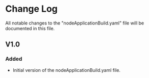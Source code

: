 # Change Log

All notable changes to the "nodeApplicationBuild.yaml" file will be documented in this file.

## V1.0

### Added
- Initial version of the nodeApplicationBuild.yaml file.

